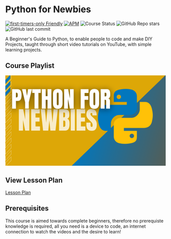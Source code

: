 
# Python for Newbies

[![first-timers-only Friendly](https://img.shields.io/badge/first--timers--only-friendly-blue.svg)](https://www.firsttimersonly.com/)
[![APM](https://img.shields.io/apm/l/M?style=plastic)](/LICENSE)
![Course Status](https://img.shields.io/badge/status-starting--soon-brightgreen)
![GitHub Repo stars](https://img.shields.io/github/stars/kshgr/Python-for-Newbies?style=social)
![GitHub last commit](https://img.shields.io/github/last-commit/kshgr/Python-for-Newbies)

A Beginner's Guide to Python, to enable people to code and make DIY Projects, taught through short video tutorials on YouTube, with simple learning projects.

## Course Playlist

[![Series Thumbnail](Thumbnail.png)](https://youtube.com/playlist?list=PLpaMRtmEhzZZd1jUlG3GUzZy-XYht0979)


## View Lesson Plan

[Lesson Plan](Lesson%20Plan/README.md)


## Prerequisites
This course is aimed towards complete beginners, therefore no prerequiste knowledge is required, all you need is a device to code, an internet connection to watch the videos and the desire to learn!
